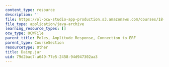 ```yaml
---
content_type: resource
description: ''
file: https://ol-ocw-studio-app-production.s3.amazonaws.com/courses/18-03sc-differential-equations-fall-2011/79d2bac7a64977e5245894d947302aa3_Daimp.jar
file_type: application/java-archive
learning_resource_types: []
ocw_type: OCWFile
parent_title: Poles, Amplitude Response, Connection to ERF
parent_type: CourseSection
resourcetype: Other
title: Daimp.jar
uid: 79d2bac7-a649-77e5-2458-94d947302aa3
---
```

